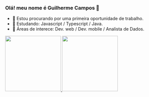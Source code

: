 ### Olá! meu nome é Guilherme Campos 👋

- 🔭 Estou procurando por uma primeira oportunidade de trabalho.
- 🌱 Estudando: Javascript / Typescript / Java.
- 🤔 Áreas de interece: Dev. web / Dev. mobile / Analista de Dados.

 <div>
  <a href="https://github.com/httpsguime">
  <img height="180em" src="https://github-readme-stats.vercel.app/api?username=httpsguime&show_icons=true&theme=dark&include_all_conmits=true&count_private=true"/>
  <img height="180em" src="https://github-readme-stats.vercel.app/api/top-langs/?username=httpsguime&layout=compact&langs_count=16&theme=dark"/>

</div>
